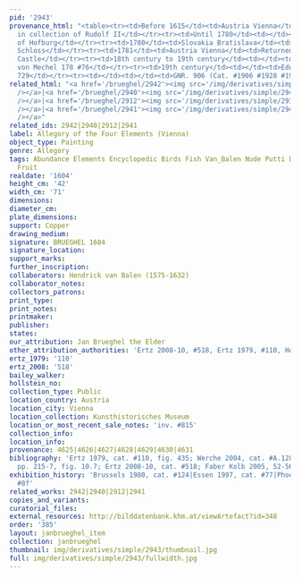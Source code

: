 ```yaml
---
pid: '2943'
provenance_html: "<table><tr><td>Before 1615</td><td>Austria Vienna</td><td>Probably
  in collection of Rudolf II</td></tr><tr><td>Until 1780</td><td></td><td>Wiener Kunstkammer
  of Hofburg</td></tr><tr><td>1780</td><td>Slovakia Bratislava</td><td>Moved to Pressburger
  Schloss</td></tr><tr><td>1781</td><td>Austria Vienna</td><td>Returned to the Belvedere
  Castle</td></tr><tr><td>18th century to 19th century</td><td></td><td>Christian
  von Mechel 178 #76</td></tr><tr><td>19th century</td><td></td><td>Eduard von Engerth
  729</td></tr><tr><td></td><td></td><td>GNR. 906 (Cat. #1906 #1928 #1938)</td></tr></table>"
related_html: "<a href='/brueghel/2942'><img src='/img/derivatives/simple/2942/thumbnail.jpg'
  /></a>|<a href='/brueghel/2940'><img src='/img/derivatives/simple/2940/thumbnail.jpg'
  /></a>|<a href='/brueghel/2912'><img src='/img/derivatives/simple/2912/thumbnail.jpg'
  /></a>|<a href='/brueghel/2941'><img src='/img/derivatives/simple/2941/thumbnail.jpg'
  /></a>"
related_ids: 2942|2940|2912|2941
label: Allegory of the Four Elements (Vienna)
object_type: Painting
genre: Allegory
tags: Abundance Elements Encyclopedic Birds Fish Van_Balen Nude Putti Landscape Flowers
  Fruit
realdate: '1604'
height_cm: '42'
width_cm: '71'
dimensions:
diameter_cm:
plate_dimensions:
support: Copper
drawing_medium:
signature: BRUEGHEL 1604
signature_location:
support_marks:
further_inscription:
collaborators: Hendrick van Balen (1575-1632)
collaborator_notes:
collectors_patrons:
print_type:
print_notes:
printmaker:
publisher:
states:
our_attribution: Jan Brueghel the Elder
other_attribution_authorities: 'Ertz 2008-10, #518, Ertz 1979, #110, Honig database'
ertz_1979: '110'
ertz_2008: '518'
bailey_walker:
hollstein_no:
collection_type: Public
location_country: Austria
location_city: Vienna
location_collection: Kunsthistorisches Museum
location_or_most_recent_sale_notes: 'inv. #815'
collection_info:
location_info:
provenance: 4625|4626|4627|4628|4629|4630|4631
bibliography: 'Ertz 1979, cat. #110, fig. 435; Werche 2004, cat. #A.128; Silver 2006,
  pp. 215-7, fig. 10.7; Ertz 2008-10, cat. #518; Faber Kolb 2005, 52-56'
exhibition_history: 'Brussels 1980, cat. #124|Essen 1997, cat. #77|Phoenix 1999, cat.
  #8f'
related_works: 2942|2940|2912|2941
copies_and_variants:
curatorial_files:
external_resources: http://bilddatenbank.khm.at/viewArtefact?id=348
order: '385'
layout: janbrueghel_item
collection: janbrueghel
thumbnail: img/derivatives/simple/2943/thumbnail.jpg
full: img/derivatives/simple/2943/fullwidth.jpg
---
```

